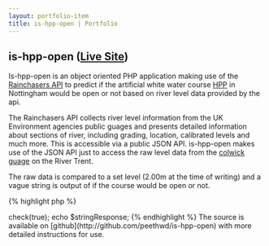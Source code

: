 ```yaml
---
layout: portfolio-item
title: is-hpp-open | Portfolio
---
```


## is-hpp-open ([Live Site](http://peethwd.net/is-hpp-open/))

Is-hpp-open is an object oriented PHP application making use of the [Rainchasers API](http://ranichasers.com) to predict if the artificial white water course [HPP](http://www.nwscnotts.com/) in Nottingham would be open or not based on river level data provided by the api.

The Rainchasers API collects river level information from the UK Environment agencies public guages and presents detailed information about sections of river, including grading, location, calibrated levels and much more. This is accessible via a public JSON API. is-hpp-open makes use of the JSON API just to access the raw level data from the [colwick guage](http://www.environment-agency.gov.uk/homeandleisure/floods/riverlevels/120752.aspx?stationId=2102) on the River Trent.

The raw data is compared to a set level (2.00m at the time of writing) and a vague string is output of if the course would be open or not. 


{% highlight php %}
<?php
    // Require main class.
    require_once("IsHppOpen/IsHppOpen.php");
    // Register the autoloader if required.
    \IsHppOpen\IsHppOpen::registerAutoloader();

    // Instanciate
    $isHppOpen = new \IsHppOpen\IsHppOpen();

    $stringResponse = $isHppOpen->check(true);
    echo $stringResponse;
{% endhighlight %}

The source is available on [github](http://github.com/peethwd/is-hpp-open) with more detailed instructions for use.
